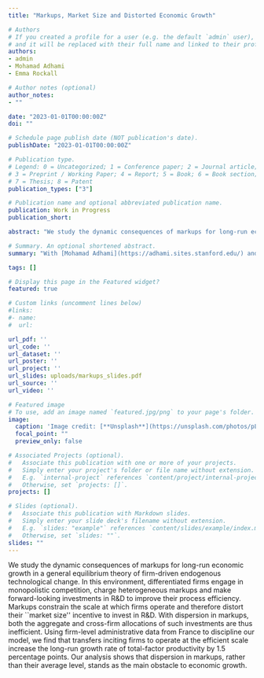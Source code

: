 ```yaml
---
title: "Markups, Market Size and Distorted Economic Growth"

# Authors
# If you created a profile for a user (e.g. the default `admin` user), write the username (folder name) here
# and it will be replaced with their full name and linked to their profile.
authors:
- admin
- Mohamad Adhami
- Emma Rockall

# Author notes (optional)
author_notes:
- ""

date: "2023-01-01T00:00:00Z"
doi: ""

# Schedule page publish date (NOT publication's date).
publishDate: "2023-01-01T00:00:00Z"

# Publication type.
# Legend: 0 = Uncategorized; 1 = Conference paper; 2 = Journal article;
# 3 = Preprint / Working Paper; 4 = Report; 5 = Book; 6 = Book section;
# 7 = Thesis; 8 = Patent
publication_types: ["3"]

# Publication name and optional abbreviated publication name.
publication: Work in Progress
publication_short:

abstract: "We study the dynamic consequences of markups for long-run economic growth in a general equilibrium theory of firm-driven endogenous technological change. In this environment, differentiated firms engage in monopolistic competition, charge heterogeneous markups and make forward-looking investments in R&D to improve their process efficiency. Markups constrain the scale at which firms operate and therefore distort their ``market size'' incentive to invest in R&D. With dispersion in markups, both the aggregate and cross-firm allocations of such investments are thus inefficient. Using firm-level administrative data from France to discipline our model, we find that transfers inciting firms to operate at the efficient scale increase the long-run growth rate of total-factor productivity by 1.5 percentage points. Our analysis shows that dispersion in markups, rather than their average level, stands as the main obstacle to economic growth."

# Summary. An optional shortened abstract.
summary: "With [Mohamad Adhami](https://adhami.sites.stanford.edu/) and Emma Rockall"

tags: []

# Display this page in the Featured widget?
featured: true

# Custom links (uncomment lines below)
#links:
#- name:
#  url:

url_pdf: ''
url_code: ''
url_dataset: ''
url_poster: ''
url_project: ''
url_slides: uploads/markups_slides.pdf
url_source: ''
url_video: ''

# Featured image
# To use, add an image named `featured.jpg/png` to your page's folder.
image:
  caption: 'Image credit: [**Unsplash**](https://unsplash.com/photos/pLCdAaMFLTE)'
  focal_point: ""
  preview_only: false

# Associated Projects (optional).
#   Associate this publication with one or more of your projects.
#   Simply enter your project's folder or file name without extension.
#   E.g. `internal-project` references `content/project/internal-project/index.md`.
#   Otherwise, set `projects: []`.
projects: []

# Slides (optional).
#   Associate this publication with Markdown slides.
#   Simply enter your slide deck's filename without extension.
#   E.g. `slides: "example"` references `content/slides/example/index.md`.
#   Otherwise, set `slides: ""`.
slides: ""
---
```


We study the dynamic consequences of markups for long-run economic growth in a general equilibrium theory of firm-driven endogenous technological change. In this environment, differentiated firms engage in monopolistic competition, charge heterogeneous markups and make forward-looking investments in R&D to improve their process efficiency. Markups constrain the scale at which firms operate and therefore distort their ``market size'' incentive to invest in R&D. With dispersion in markups, both the aggregate and cross-firm allocations of such investments are thus inefficient. Using firm-level administrative data from France to discipline our model, we find that transfers inciting firms to operate at the efficient scale increase the long-run growth rate of total-factor productivity by 1.5 percentage points. Our analysis shows that dispersion in markups, rather than their average level, stands as the main obstacle to economic growth.
